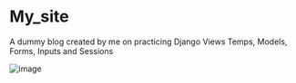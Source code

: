 # My_site
A dummy blog created by me on practicing Django
Views Temps, Models, Forms, Inputs and Sessions 

![image](https://user-images.githubusercontent.com/63379624/209582173-4fb7f872-cf7a-4479-87ad-1223af64c424.png)

